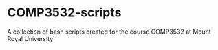 # COMP3532-scripts
A collection of bash scripts created for the course COMP3532 at Mount Royal University
